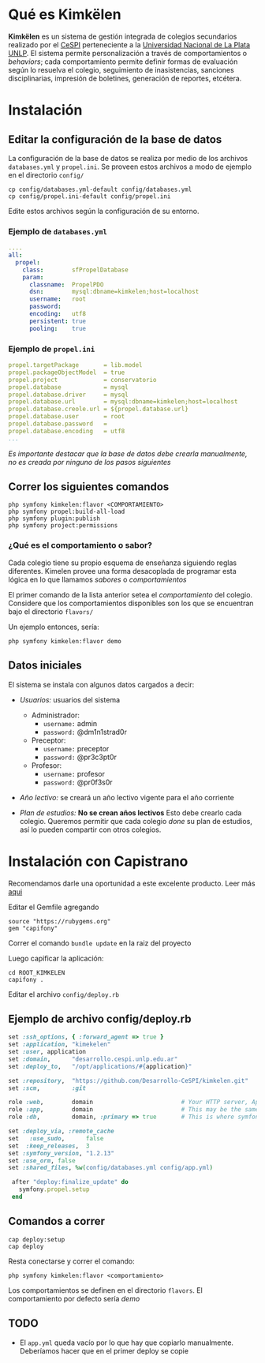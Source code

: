 # Qué es Kimkëlen

**Kimkëlen** es un sistema de gestión integrada de colegios secundarios realizado por el [CeSPI](http://www.cespi.unlp.edu.ar/) perteneciente a la  [Universidad Nacional de La Plata UNLP](http://www.unlp.edu.ar/).
El sistema permite personalización a través de comportamientos o _behaviors_; cada comportamiento permite definir formas de evaluación según lo resuelva el colegio, seguimiento de inasistencias, sanciones disciplinarias, impresión de boletines, generación de reportes, etcétera.

# Instalación

## Editar la configuración de la base de datos

La configuración de la base de datos se realiza por medio de los archivos
`databases.yml` y `propel.ini`. Se proveen estos archivos a modo de ejemplo en
el directorio `config/`

```
cp config/databases.yml-default config/databases.yml
cp config/propel.ini-default config/propel.ini
```

Edite estos archivos según la configuración de su entorno.

### Ejemplo de `databases.yml`

```yml
....
all:
  propel:
    class:        sfPropelDatabase
    param:
      classname:  PropelPDO
      dsn:        mysql:dbname=kimkelen;host=localhost
      username:   root
      password:   
      encoding:   utf8
      persistent: true
      pooling:    true
```

### Ejemplo de `propel.ini`

```yml
propel.targetPackage       = lib.model
propel.packageObjectModel  = true
propel.project             = conservatorio
propel.database            = mysql
propel.database.driver     = mysql
propel.database.url        = mysql:dbname=kimkelen;host=localhost
propel.database.creole.url = ${propel.database.url}
propel.database.user       = root
propel.database.password   = 
propel.database.encoding   = utf8
...
```

*Es importante destacar que la base de datos debe crearla manualmente, no es
creada por ninguno de los pasos siguientes*

## Correr los siguientes comandos

```
php symfony kimkelen:flavor <COMPORTAMIENTO>
php symfony propel:build-all-load 
php symfony plugin:publish
php symfony project:permissions
```

### ¿Qué es el **comportamiento** o **sabor**?

Cada colegio tiene su propio esquema de enseñanza siguiendo reglas diferentes.
Kimelen provee una forma desacoplada de programar esta lógica en lo que llamamos
*sabores* o *comportamientos*

El primer comando de la lista anterior setea el *comportamiento* del colegio.
Considere que los comportamientos disponibles son los que se encuentran bajo el
directorio `flavors/`

Un ejemplo entonces, sería:

```
php symfony kimkelen:flavor demo
```

## Datos iniciales

El sistema se instala con algunos datos cargados a decir:

* *Usuarios:* usuarios del sistema
  * Administrador:
    * `username:` admin
    * `password:` @dm1n1strad0r
  * Preceptor:
    * `username:` preceptor
    * `password:` @pr3c3pt0r
  * Profesor:
    * `username:` profesor
    * `password:` @pr0f3s0r

* *Año lectivo:* se creará un año lectivo vigente para el año corriente

* *Plan de estudios:* **No se crean años lectivos** Esto debe crearlo cada
  colegio. Queremos permitir que cada colegio *done* su plan de estudios, así lo
pueden compartir con otros colegios.


# Instalación con Capistrano

Recomendamos darle una oportunidad a este excelente producto. Leer más
[aqui](https://github.com/capistrano/capistrano)

Editar el Gemfile agregando
```
source "https://rubygems.org"
gem "capifony"
```

Correr el comando `bundle update` en la raiz del proyecto

Luego capificar la aplicación:

```
cd ROOT_KIMKELEN
capifony .
```

Editar el archivo `config/deploy.rb`

## Ejemplo de archivo config/deploy.rb

```ruby
set :ssh_options, { :forward_agent => true }
set :application, "kimekelen"
set :user, application
set :domain,      "desarrollo.cespi.unlp.edu.ar"
set :deploy_to,   "/opt/applications/#{application}"

set :repository,  "https://github.com/Desarrollo-CeSPI/kimkelen.git"
set :scm,         :git

role :web,        domain                         # Your HTTP server, Apache/etc
role :app,        domain                         # This may be the same as your `Web` server
role :db,         domain, :primary => true       # This is where symfony migrations will run

set :deploy_via, :remote_cache
set   :use_sudo,      false
set  :keep_releases,  3
set :symfony_version, "1.2.13"
set :use_orm, false
set :shared_files, %w(config/databases.yml config/app.yml)

 after "deploy:finalize_update" do
   symfony.propel.setup
 end
```

## Comandos a correr

```
cap deploy:setup
cap deploy
```

Resta conectarse y correr el comando:

```
php symfony kimkelen:flavor <comportamiento>
```

Los comportamientos se definen en el directorio `flavors`. El comportamiento por
defecto sería *demo*

## TODO

* El `app.yml` queda vacío por lo que hay que copiarlo manualmente. Deberíamos hacer que en el primer deploy se copie
